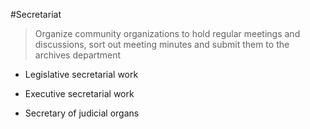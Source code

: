#Secretariat

> Organize community organizations to hold regular meetings and discussions, sort out meeting minutes and submit them to the archives department

* Legislative secretarial work

* Executive secretarial work

* Secretary of judicial organs